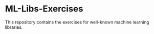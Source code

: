 # ML-Libs-Exercises
This repository contains the exercises for well-known machine learning libraries.
